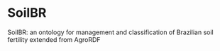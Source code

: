 # SoilBR
SoilBR: an ontology for management and classification of Brazilian soil fertility extended from AgroRDF
